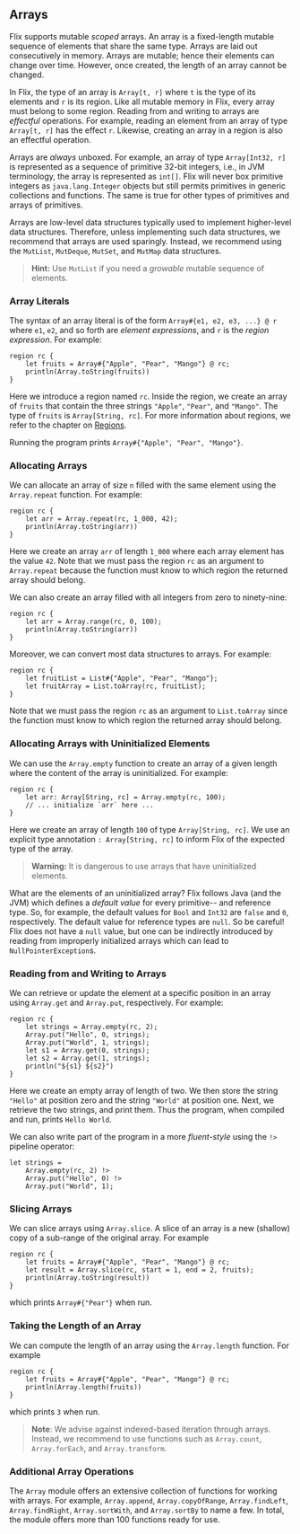 ## Arrays

Flix supports mutable _scoped_ arrays. An array is a fixed-length mutable
sequence of elements that share the same type. Arrays are laid out consecutively
in memory. Arrays are mutable; hence their elements can change over time.
However, once created, the length of an array cannot be changed.

In Flix, the type of an array is `Array[t, r]` where `t` is the type of its
elements and `r` is its region. Like all mutable memory in Flix, every array
must belong to some region. Reading from and writing to arrays are _effectful_
operations. For example, reading an element from an array of type `Array[t, r]`
has the effect `r`. Likewise, creating an array in a region is also an effectful
operation.

Arrays are _always_ unboxed. For example, an array of type `Array[Int32, r]` is
represented as a sequence of primitive 32-bit integers, i.e., in JVM
terminology, the array is represented as `int[]`. Flix will never box primitive
integers as `java.lang.Integer` objects but still permits primitives in generic
collections and functions. The same is true for other types of primitives and
arrays of primitives.

Arrays are low-level data structures typically used to implement higher-level
data structures. Therefore, unless implementing such data structures, we
recommend that arrays are used sparingly. Instead, we recommend using the
`MutList`, `MutDeque`, `MutSet`, and `MutMap` data structures.

> **Hint:** Use `MutList` if you need a _growable_ mutable sequence of elements.

### Array Literals

The syntax of an array literal is of the form `Array#{e1, e2, e3, ...} @ r`
where `e1`, `e2`, and so forth are _element expressions_, and `r` is the _region
expression_. For example:

```flix
region rc {
    let fruits = Array#{"Apple", "Pear", "Mango"} @ rc;
    println(Array.toString(fruits))
}
```

Here we introduce a region named `rc`. Inside the region, we create an array of
`fruits` that contain the three strings `"Apple"`, `"Pear"`, and `"Mango"`. The
type of `fruits` is `Array[String, rc]`. For more information about regions, we
refer to the chapter on [Regions](regions.md).

Running the program prints `Array#{"Apple", "Pear", "Mango"}`.

### Allocating Arrays

We can allocate an array of size `n` filled with the same element using the
`Array.repeat` function. For example:

```flix
region rc {
    let arr = Array.repeat(rc, 1_000, 42);
    println(Array.toString(arr))
}
```

Here we create an array `arr` of length `1_000` where each array element has the
value `42`. Note that we must pass the region `rc` as an argument to
`Array.repeat` because the function must know to which region the returned array
should belong.

We can also create an array filled with all integers from zero to ninety-nine:

```flix
region rc {
    let arr = Array.range(rc, 0, 100);
    println(Array.toString(arr))
}
```

Moreover, we can convert most data structures to arrays. For example:

```flix
region rc {
    let fruitList = List#{"Apple", "Pear", "Mango"};
    let fruitArray = List.toArray(rc, fruitList);
}
```

Note that we must pass the region `rc` as an argument to `List.toArray` since
the function must know to which region the returned array should belong.

### Allocating Arrays with Uninitialized Elements

We can use the `Array.empty` function to create an array of a given length where
the content of the array is uninitialized. For example:

```flix
region rc {
    let arr: Array[String, rc] = Array.empty(rc, 100);
    // ... initialize `arr` here ...
}
```

Here we create an array of length `100` of type `Array[String, rc]`. We use an
explicit type annotation `: Array[String, rc]` to inform Flix of the expected
type of the array.

> **Warning:** It is dangerous to use arrays that have uninitialized elements.

What are the elements of an uninitialized array? Flix follows Java (and the JVM)
which defines a _default value_ for every primitive-- and reference type. So,
for example, the default values for `Bool` and `Int32` are `false` and `0`,
respectively. The default value for reference types are `null`. So be careful!
Flix does not have a `null` value, but one can be indirectly introduced by
reading from improperly initialized arrays which can lead to
`NullPointerException`s.

### Reading from and Writing to Arrays

We can retrieve or update the element at a specific position in an array using
`Array.get` and `Array.put`, respectively. For example:

```flix
region rc {
    let strings = Array.empty(rc, 2);
    Array.put("Hello", 0, strings);
    Array.put("World", 1, strings);
    let s1 = Array.get(0, strings);
    let s2 = Array.get(1, strings);
    println("${s1} ${s2}")
}
```

Here we create an empty array of length of two. We then store the string
`"Hello"` at position zero and the string `"World"` at position one. Next, we
retrieve the two strings, and print them. Thus the program, when compiled and
run, prints `Hello World`.

We can also write part of the program in a more _fluent-style_ using the `!>`
pipeline operator:

```flix
let strings =
    Array.empty(rc, 2) !>
    Array.put("Hello", 0) !>
    Array.put("World", 1);
```

### Slicing Arrays

We can slice arrays using `Array.slice`. A slice of an array is a new (shallow)
copy of a sub-range of the original array. For example

```flix
region rc {
    let fruits = Array#{"Apple", "Pear", "Mango"} @ rc;
    let result = Array.slice(rc, start = 1, end = 2, fruits);
    println(Array.toString(result))
}
```

which prints `Array#{"Pear"}` when run.

### Taking the Length of an Array

We can compute the length of an array using the `Array.length` function. For
example

```flix
region rc {
    let fruits = Array#{"Apple", "Pear", "Mango"} @ rc;
    println(Array.length(fruits))
}
```

which prints `3` when run.

> **Note**: We advise against indexed-based iteration through arrays. Instead,
> we recommend to use functions such as `Array.count`, `Array.forEach`, and
> `Array.transform`.

### Additional Array Operations

The `Array` module offers an extensive collection of functions for working with
arrays. For example, `Array.append`, `Array.copyOfRange`, `Array.findLeft`,
`Array.findRight`, `Array.sortWith`, and `Array.sortBy` to name a few. In
total, the module offers more than 100 functions ready for use.
